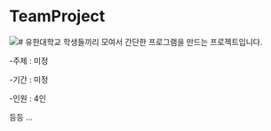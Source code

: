 # TeamProject

<img src="https://img.shields.io/badge/YuHan-FFCA28?style=flat-square&logo=firebase&logoColor=white"/># 유한대학교 학생들끼리 모여서 간단한 프로그램을 만드는 프로젝트입니다.

-주제 : 미정

-기간 : 미정

-인원 : 4인

등등 ...
